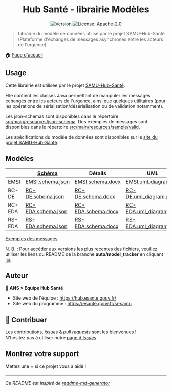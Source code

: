 <h1 align="center">Hub Santé - librairie Modèles</h1>
<p align="center">
  <img alt="Version" src="https://img.shields.io/badge/version-0.3-blue.svg?cacheSeconds=2592000" />
  <a href="#" target="_blank">
    <img alt="License: Apache-2.0" src="https://img.shields.io/badge/License-Apache_2.0-yellow.svg" />
  </a>
</p>

> Librairie du modèle de données utilisé par le projet SAMU-Hub-Santé (Plateforme d'échanges de messages asynchrones entre les acteurs de l'urgence)

🏠 [Page d'accueil](https://github.com/ansforge/SAMU-Hub-Modeles)

## Usage

Cette librairie est utilisée par le projet [SAMU-Hub-Santé](https://github/.com/ansforge/SAMU-Hub-Sante).

Elle contient les classes Java permettant de manipuler les messages échangés entre les acteurs de l'urgence, ainsi que quelques utilitaires (pour les opérations de sérialisation/désérialisation ou de validation notamment).

Les json-schemas sont disponibles dans le répertoire [src/main/resources/json-schema](src/main/resources/json-schema).
Des exemples de messages sont disponibles dans le répertoire [src/main/resources/sample/valid](src/main/resources/sample/valid).

Les spécifications du modèle de données sont disponibles sur le [site du projet SAMU-Hub-Santé](https://hub.esante.gouv.fr/).

## Modèles

||[Schéma](src/main/resources/json-schema/)|Détails|UML|
|-|-|-|-|
|EMSI|[EMSI.schema.json](src/main/resources/json-schema/EMSI.schema.json)|[EMSI.schema.docx](csv_parser/out/EMSI/EMSI.schema.docx)|[EMSI.uml_diagram.pdf](csv_parser/out/EMSI/EMSI.uml_diagram.pdf)|
|RC-DE|[RC-DE.schema.json](src/main/resources/json-schema/RC-DE.schema.json)|[RC-DE.schema.docx](csv_parser/out/RC-DE/RC-DE.schema.docx)|[RC-DE.uml_diagram.pdf](csv_parser/out/RC-DE/RC-DE.uml_diagram.pdf)|
|RC-EDA|[RC-EDA.schema.json](src/main/resources/json-schema/RC-EDA.schema.json)|[RC-EDA.schema.docx](csv_parser/out/RC-EDA/RC-EDA.schema.docx)|[RC-EDA.uml_diagram.pdf](csv_parser/out/RC-EDA/RC-EDA.uml_diagram.pdf)|
|RS-EDA|[RS-EDA.schema.json](src/main/resources/json-schema/RS-EDA.schema.json)|[RS-EDA.schema.docx](csv_parser/out/RS-EDA/RS-EDA.schema.docx)|[RS-EDA.uml_diagram.pdf](csv_parser/out/RS-EDA/RS-EDA.uml_diagram.pdf)|

[Exemples des messages](src/main/resources/sample/examples/)

N. B. : Pour accéder aux versions les plus recentes des fichiers, veuillez utiliser les liens du README de la branche **auto/model_tracker** en cliquant [ici](https://github.com/ansforge/SAMU-Hub-Modeles/tree/auto/model_tracker?tab=readme-ov-file#modeles).

## Auteur

👤 **ANS > Equipe Hub Santé**

* Site web de l'équipe : https://hub.esante.gouv.fr/
* Site web du programme : https://esante.gouv.fr/si-samu

## 🤝 Contribuer

Les contributions, *issues* & *pull requests* sont les bienvenues !
<br />N'hésitez pas à utiliser notre [page d'*issues*](https://github.com/ansforge/SAMU-Hub-Modeles/issues).

## Montrez votre support

Mettez une ⭐️ si ce projet vous a aidé !

***
_Ce README est inspiré de [readme-md-generator](https://github.com/kefranabg/readme-md-generator)_
